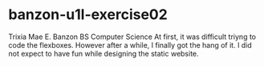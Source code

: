 # banzon-u1l-exercise02

Trixia Mae E. Banzon
BS Computer Science
At first, it was difficult triyng to code the flexboxes. However after a while, I finally got the hang of it. I did not expect to have fun while designing the static website. 